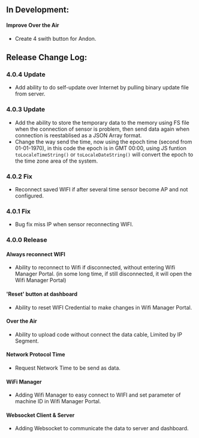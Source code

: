 ## In Development:
#### Improve Over the Air
- Create 4 swith button for Andon.

## Release Change Log:

### 4.0.4 Update
- Add ability to do self-update over Internet by pulling binary update file from server.

### 4.0.3 Update
- Add the ability to store the temporary data to the memory using FS file when the connection of sensor is problem, then send data again when connection is reestablised as a JSON Array format.  
- Change the way send the time, now using the epoch time (second from 01-01-1970), in this code the epoch is in GMT 00:00, using JS funtion `toLocaleTimeString()` or `toLocaleDateString()` will convert the epoch to the time zone area of the system.

### 4.0.2 Fix
- Reconnect saved WIFI if after several time sensor become AP and not configured.

### 4.0.1 Fix
- Bug fix miss IP when sensor reconnecting WIFI.

### 4.0.0 Release
#### Always reconnect WIFI
- Ability to reconnect to Wifi if disconnected, without entering Wifi Manager Portal. (in some long time, if still disconnected, it will open the Wifi Manager Portal)

#### 'Reset' button at dashboard
- Ability to reset WIFI Credential to make changes in Wifi Manager Portal.

#### Over the Air
- Ability to upload code without connect the data cable, Limited by IP Segment.

#### Network Protocol Time
- Request Network Time to be send as data.

#### WiFi Manager
- Adding Wifi Manager to easy connect to WIFI and set parameter of machine ID in Wifi Manager Portal.

#### Websocket Client & Server
- Adding Websocket to communicate the data to server and dashboard.
